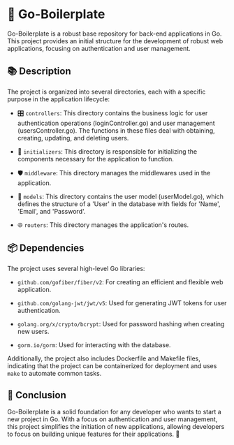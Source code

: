 # 🚀 Go-Boilerplate

Go-Boilerplate is a robust base repository for back-end applications in Go. This project provides an initial structure for the development of robust web applications, focusing on authentication and user management.

## 📚 Description

The project is organized into several directories, each with a specific purpose in the application lifecycle:

- 🎛️ `controllers`: This directory contains the business logic for user authentication operations (loginController.go) and user management (usersController.go). The functions in these files deal with obtaining, creating, updating, and deleting users.

- 🚀 `initializers`: This directory is responsible for initializing the components necessary for the application to function.

- 🛡️ `middleware`: This directory manages the middlewares used in the application.

- 📄 `models`: This directory contains the user model (userModel.go), which defines the structure of a 'User' in the database with fields for 'Name', 'Email', and 'Password'.

- 🌐 `routers`: This directory manages the application's routes.

## 📦 Dependencies

The project uses several high-level Go libraries:

- `github.com/gofiber/fiber/v2`: For creating an efficient and flexible web application.

- `github.com/golang-jwt/jwt/v5`: Used for generating JWT tokens for user authentication.

- `golang.org/x/crypto/bcrypt`: Used for password hashing when creating new users.

- `gorm.io/gorm`: Used for interacting with the database.

Additionally, the project also includes Dockerfile and Makefile files, indicating that the project can be containerized for deployment and uses `make` to automate common tasks.

## 🎉 Conclusion

Go-Boilerplate is a solid foundation for any developer who wants to start a new project in Go. With a focus on authentication and user management, this project simplifies the initiation of new applications, allowing developers to focus on building unique features for their applications. 🥳
